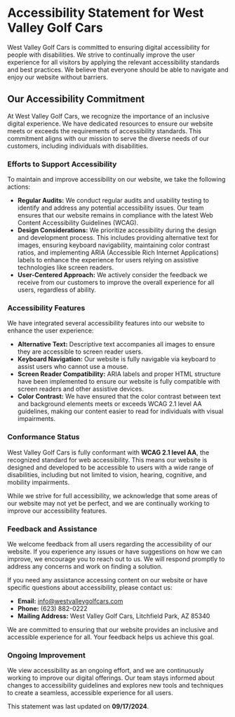 # Accessibility Statement for West Valley Golf Cars

West Valley Golf Cars is committed to ensuring digital accessibility for people with disabilities. We strive to continually improve the user experience for all visitors by applying the relevant accessibility standards and best practices. We believe that everyone should be able to navigate and enjoy our website without barriers.

## Our Accessibility Commitment

At West Valley Golf Cars, we recognize the importance of an inclusive digital experience. We have dedicated resources to ensure our website meets or exceeds the requirements of accessibility standards. This commitment aligns with our mission to serve the diverse needs of our customers, including individuals with disabilities.

### Efforts to Support Accessibility

To maintain and improve accessibility on our website, we take the following actions:

- **Regular Audits:** We conduct regular audits and usability testing to identify and address any potential accessibility issues. Our team ensures that our website remains in compliance with the latest Web Content Accessibility Guidelines (WCAG).
- **Design Considerations:** We prioritize accessibility during the design and development process. This includes providing alternative text for images, ensuring keyboard navigability, maintaining color contrast ratios, and implementing ARIA (Accessible Rich Internet Applications) labels to enhance the experience for users relying on assistive technologies like screen readers.
- **User-Centered Approach:** We actively consider the feedback we receive from our customers to improve the overall experience for all users, regardless of ability.

### Accessibility Features

We have integrated several accessibility features into our website to enhance the user experience:

- **Alternative Text:** Descriptive text accompanies all images to ensure they are accessible to screen reader users.
- **Keyboard Navigation:** Our website is fully navigable via keyboard to assist users who cannot use a mouse.
- **Screen Reader Compatibility:** ARIA labels and proper HTML structure have been implemented to ensure our website is fully compatible with screen readers and other assistive devices.
- **Color Contrast:** We have ensured that the color contrast between text and background elements meets or exceeds WCAG 2.1 level AA guidelines, making our content easier to read for individuals with visual impairments.

### Conformance Status

West Valley Golf Cars is fully conformant with **WCAG 2.1 level AA**, the recognized standard for web accessibility. This means our website is designed and developed to be accessible to users with a wide range of disabilities, including but not limited to vision, hearing, cognitive, and mobility impairments.

While we strive for full accessibility, we acknowledge that some areas of our website may not yet be perfect, and we are continually working to improve our accessibility features.

### Feedback and Assistance

We welcome feedback from all users regarding the accessibility of our website. If you experience any issues or have suggestions on how we can improve, we encourage you to reach out to us. We will respond promptly to address any concerns and work on finding a solution.

If you need any assistance accessing content on our website or have specific questions about accessibility, please contact us:

- **Email:** [info@westvalleygolfcars.com](mailto:info@westvalleygolfcars.com)
- **Phone:** (623) 882-0222
- **Mailing Address:** West Valley Golf Cars, Litchfield Park, AZ 85340

We are committed to ensuring that our website provides an inclusive and accessible experience for all. Your feedback helps us achieve this goal.

### Ongoing Improvement

We view accessibility as an ongoing effort, and we are continuously working to improve our digital offerings. Our team stays informed about changes to accessibility guidelines and explores new tools and techniques to create a seamless, accessible experience for all users.

This statement was last updated on **09/17/2024**.